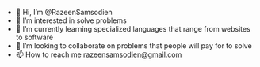- 👋 Hi, I’m @RazeenSamsodien
- 👀 I’m interested in solve problems
- 🌱 I’m currently learning specialized languages that range from websites to software
- 💞️ I’m looking to collaborate on problems that people will pay for to solve
- 📫 How to reach me razeensamsodien@gmail.com

<!---
RazeenSamsodien/RazeenSamsodien is a ✨ special ✨ repository because its `README.md` (this file) appears on your GitHub profile.
You can click the Preview link to take a look at your changes.
--->
